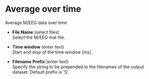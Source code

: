 # Average over time  
Average M/EEG data over time  

* **File Name** (select files)  
Select the M/EEG mat file.  

* **Time window** (enter text)  
Start and stop of the time window [ms].  

* **Filename Prefix** (enter text)  
Specify the string to be prepended to the filenames of the output dataset. Default prefix is 'S'.  
